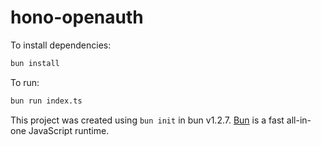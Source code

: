 # hono-openauth

To install dependencies:

```bash
bun install
```

To run:

```bash
bun run index.ts
```

This project was created using `bun init` in bun v1.2.7. [Bun](https://bun.sh) is a fast all-in-one JavaScript runtime.
